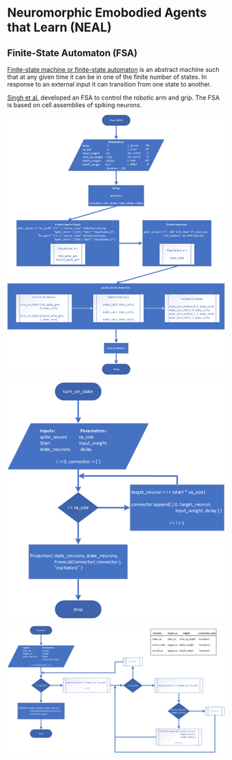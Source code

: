 # Neuromorphic Emobodied Agents that Learn (NEAL)

## Finite-State Automaton (FSA)
[Finite-state machine or finite-state automaton](https://en.wikipedia.org/wiki/Finite-state_machine) is an abstract machine such that at any given time it can be in one of the finite number of states. In response to an external input it can transition from one state to another.

[Singh et al.](http://www.cwa.mdx.ac.uk/NEAL/code/simpleNeuralRobot.pdf) developed an FSA to control the robotic arm and grip. The FSA is based on cell assemblies of spiking neurons.

![whole algorithm](./images/neal_overall.png)

![turn on function algorithm](./images/turn_on_function.png)

![rest functions algorithm](./images/rest_functions.png)